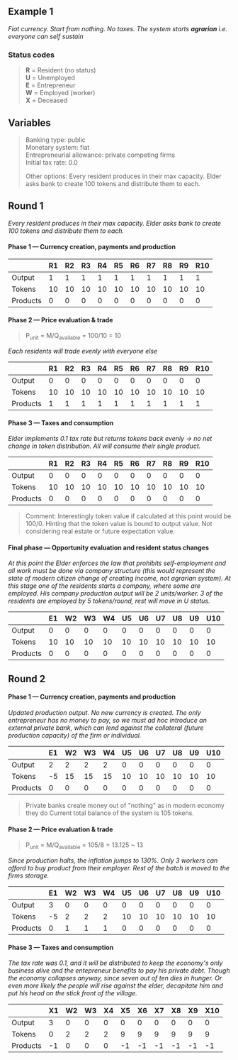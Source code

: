 ## Example 1

*Fiat currency. Start from nothing. No taxes. The system starts **agrarian** i.e. everyone can self sustain*

### Status codes

> **R** = Resident (no status)  
> **U** = Unemployed  
> **E** = Entrepreneur  
> **W** = Employed (worker)  
> **X** = Deceased

## Variables

> Banking type: public  
> Monetary system: fiat  
> Entrepreneurial allowance: private competing firms  
> Initial tax rate: 0.0
>
> Other options: Every resident produces in their max capacity. Elder asks bank to create 100 tokens and distribute them to each.

## Round 1

*Every resident produces in their max capacity. Elder asks bank to create 100 tokens and distribute them to each.*

#### Phase 1 — Currency creation, payments and production

|       | R1 | R2 | R3 | R4 | R5 | R6 | R7 | R8 | R9 | R10 |
|-------|----|----|----|----|----|----|----|----|----|-----|
| Output | 1 | 1 | 1 | 1 | 1 | 1 | 1 | 1 | 1 | 1 |
| Tokens | 10 | 10 | 10 | 10 | 10 | 10 | 10 | 10 | 10 | 10 |
| Products | 0 | 0 | 0 | 0 | 0 | 0 | 0 | 0 | 0 | 0 |

#### Phase 2 — Price evaluation & trade

 > P<sub>unit</sub> = M/Q<sub>available</sub> = 100/10 = 10

 *Each residents will trade evenly with everyone else*

|       | R1 | R2 | R3 | R4 | R5 | R6 | R7 | R8 | R9 | R10 |
|-------|----|----|----|----|----|----|----|----|----|-----|
| Output | 0 | 0 | 0 | 0 | 0 | 0 | 0 | 0 | 0 | 0 |
| Tokens | 10 | 10 | 10 | 10 | 10 | 10 | 10 | 10 | 10 | 10 |
| Products | 1 | 1 | 1 | 1 | 1 | 1 | 1 | 1 | 1 | 1 |

#### Phase 3 — Taxes and consumption

*Elder implements 0.1 tax rate but returns tokens back evenly -> no net change in token distribution. All will consume their single product.*

|       | R1 | R2 | R3 | R4 | R5 | R6 | R7 | R8 | R9 | R10 |
|-------|----|----|----|----|----|----|----|----|----|-----|
| Output | 0 | 0 | 0 | 0 | 0 | 0 | 0 | 0 | 0 | 0 |
| Tokens | 10 | 10 | 10 | 10 | 10 | 10 | 10 | 10 | 10 | 10 |
| Products | 0 | 0 | 0 | 0 | 0 | 0 | 0 | 0 | 0 | 0 |

> Comment: Interestingly token value if calculated at this point would be 100/0. Hinting that the token value is bound to output value. Not considering real estate or future expectation value.

#### Final phase — Opportunity evaluation and resident status changes

*At this point the Elder enforces the law that prohibits self-employment and all work must be done via company structure (this would represent the state of modern citizen change of creating income, not agrarian system). At this stage one of the residents starts a company, where some are employed. His company production output will be 2 units/worker. 3 of the residents are employed by 5 tokens/round, rest will move in U status.*

|       | E1 | W2 | W3 | W4 | U5 | U6 | U7 | U8 | U9 | U10 |
|-------|----|----|----|----|----|----|----|----|----|-----|
| Output | 0 | 0 | 0 | 0 | 0 | 0 | 0 | 0 | 0 | 0 |
| Tokens | 10 | 10 | 10 | 10 | 10 | 10 | 10 | 10 | 10 | 10 |
| Products | 0 | 0 | 0 | 0 | 0 | 0 | 0 | 0 | 0 | 0 |


## Round 2

#### Phase 1 — Currency creation, payments and production

*Updated production output. No new currency is created. The only entrepreneur has no money to pay, so we must ad hoc introduce an external private bank, which can lend against the collateral (future production capacity) of the firm or individual.*

|       | E1 | W2 | W3 | W4 | U5 | U6 | U7 | U8 | U9 | U10 |
|-------|----|----|----|----|----|----|----|----|----|-----|
| Output | 2 | 2 | 2 | 2 | 0 | 0 | 0 | 0 | 0 | 0 |
| Tokens | -5 | 15 | 15 | 15 | 10 | 10 | 10 | 10 | 10 | 10 |
| Products | 0 | 0 | 0 | 0 | 0 | 0 | 0 | 0 | 0 | 0 |

> Private banks create money out of "nothing" as in modern economy they do Current total balance of the system is 105 tokens.

#### Phase 2 — Price evaluation & trade

 > P<sub>unit</sub> = M/Q<sub>available</sub> = 105/8 = 13.125 ~ 13

 *Since production halts, the inflation jumps to 130%. Only 3 workers can afford to buy product from their employer. Rest of the batch is moved to the firms storage.*

|       | E1 | W2 | W3 | W4 | U5 | U6 | U7 | U8 | U9 | U10 |
|-------|----|----|----|----|----|----|----|----|----|-----|
| Output | 3 | 0 | 0 | 0 | 0 | 0 | 0 | 0 | 0 | 0 |
| Tokens | -5 | 2 | 2 | 2 | 10 | 10 | 10 | 10 | 10 | 10 |
| Products | 0 | 1 | 1 | 1 | 0 | 0 | 0 | 0 | 0 | 0 |

#### Phase 3 — Taxes and consumption

*The tax rate was 0.1, and it will be distributed to keep the economy's only business alive and the entepreneur benefits to pay his private debt. Though the economy collapses anyway, since seven out of ten dies in hunger. Or even more likely the people will rise against the elder, decapitate him and put his head on the stick front of the village.*

|       | X1 | W2 | W3 | X4 | X5 | X6 | X7 | X8 | X9 | X10 |
|-------|----|----|----|----|----|----|----|----|----|-----|
| Output | 3 | 0 | 0 | 0 | 0 | 0 | 0 | 0 | 0 | 0 |
| Tokens | 0 | 2 | 2 | 2 | 9 | 9 | 9 | 9 | 9 | 9 |
| Products |-1 | 0 | 0 | 0 |-1 |-1 |-1 |-1 |-1 |-1 |